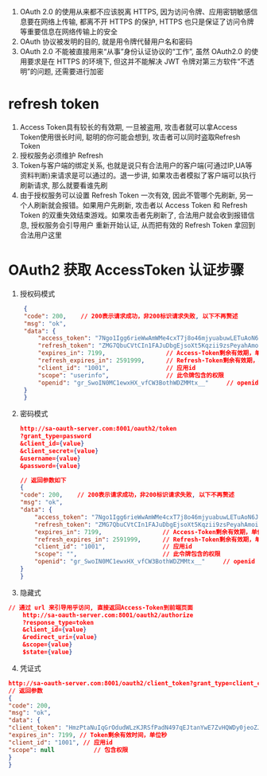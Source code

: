 1. OAuth 2.0 的使用从来都不应该脱离 HTTPS, 因为访问令牌、应用密钥敏感信息要在网络上传输, 都离不开 HTTPS 的保护, HTTPS 也只是保证了访问令牌等重要信息在网络传输上的安全
2. OAuth 协议被发明的目的, 就是用令牌代替用户名和密码 
3. OAuth 2.0 不能被直接用来“从事”身份认证协议的“工作”, 虽然 OAuth2.0 的使用要求是在 HTTPS 的环境下, 但这并不能解决 JWT 令牌对第三方软件“不透明”的问题, 还需要进行加密

# refresh token

1. Access Token具有较长的有效期, 一旦被盗用, 攻击者就可以拿Access Token使用很长时间, 聪明的你可能会想到, 攻击者可以同时盗取Refresh Token 
2. 授权服务必须维护 Refresh
3. Token与客户端的绑定关系, 也就是说只有合法用户的客户端(可通过IP,UA等资料判断)来请求是可以通过的。退一步讲, 如果攻击者模拟了客户端可以执行刷新请求, 那么就要看谁先刷
5. 由于授权服务可以设置 Refresh Token 一次有效, 因此不管哪个先刷新, 另一个人刷新就会报错。如果用户先刷新, 攻击者以 Access Token 和 Refresh Token 的双重失效结束游戏。如果攻击者先刷新了, 合法用户就会收到报错信息, 授权服务会引导用户 重新开始认证, 从而把有效的 Refresh Token 拿回到合法用户这里

# OAuth2 获取 AccessToken 认证步骤

1. 授权码模式
   ```json
    {
    "code": 200,    // 200表示请求成功，非200标识请求失败, 以下不再赘述 
    "msg": "ok",
    "data": {
        "access_token": "7Ngo1Igg6rieWwAmWMe4cxT7j8o46mjyuabuwLETuAoN6JpPzPO2i3PVpEVJ",     // Access-Token值
        "refresh_token": "ZMG7QbuCVtCIn1FAJuDbgEjsoXt5Kqzii9zsPeyahAmoir893ARA4rbmeR66",    // Refresh-Token值
        "expires_in": 7199,                 // Access-Token剩余有效期，单位秒  
        "refresh_expires_in": 2591999,      // Refresh-Token剩余有效期，单位秒  
        "client_id": "1001",                // 应用id
        "scope": "userinfo",                // 此令牌包含的权限
        "openid": "gr_SwoIN0MC1ewxHX_vfCW3BothWDZMMtx__"     // openid 
    }
    }
   ```
2. 密码模式
    ```json
    http://sa-oauth-server.com:8001/oauth2/token
    ?grant_type=password
    &client_id={value}
    &client_secret={value}
    &username={value}
    &password={value}
   
   // 返回参数如下
   {
    "code": 200,    // 200表示请求成功，非200标识请求失败, 以下不再赘述 
    "msg": "ok",
    "data": {
        "access_token": "7Ngo1Igg6rieWwAmWMe4cxT7j8o46mjyuabuwLETuAoN6JpPzPO2i3PVpEVJ",     // Access-Token值
        "refresh_token": "ZMG7QbuCVtCIn1FAJuDbgEjsoXt5Kqzii9zsPeyahAmoir893ARA4rbmeR66",    // Refresh-Token值
        "expires_in": 7199,                 // Access-Token剩余有效期，单位秒  
        "refresh_expires_in": 2591999,      // Refresh-Token剩余有效期，单位秒  
        "client_id": "1001",                // 应用id
        "scope": "",                        // 此令牌包含的权限
        "openid": "gr_SwoIN0MC1ewxHX_vfCW3BothWDZMMtx__"     // openid 
    }
    }


   ```
3. 隐藏式

```json
// 通过 url 来引导用乎访问, 直接返回Access-Token到前端页面
    http://sa-oauth-server.com:8001/oauth2/authorize
    ?response_type=token
    &client_id={value}
    &redirect_uri={value}
    &scope={value}
    $state={value}

```

4. 凭证式
```json
http://sa-oauth-server.com:8001/oauth2/client_token?grant_type=client_credentials&client_id={value}&client_secret={value}
// 返回参数
{
"code": 200,
"msg": "ok",
"data": {
"client_token": "HmzPtaNuIqGrOdudWLzKJRSfPadN497qEJtanYwE7ZvHQWDy0jeoZJuDIiqO", // Client-Token 值
"expires_in": 7199, // Token剩余有效时间，单位秒 
"client_id": "1001", // 应用id
"scope": null           // 包含权限 
}
}

```
